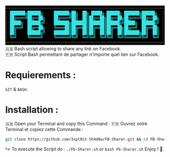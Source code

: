 ![Fb-Sharer](Fb-Sharer.png)<br>
🇬🇧 Bash script allowing to share any link on Facebook.<br>
🇫🇷 Script Bash permettant de partager n'importe quel lien sur Facebook.
# Requierements :
`GIT` & `BASH`.
# Installation :
🇬🇧 Open your Terminal and copy this Command :
🇫🇷 Ouvrez votre Terminal et copiez cette Commande :
```bash
git clone https://github.com/3xpl0it-Sh4d0w/FB-Sharer.git && cd FB-Sharer && chmod +x FB-Sharer.sh
```
↪️ To execute the Script do : ``./Fb-Sharer.sh`` or ``bash Fb-Sharer.sh`` Enjoy ! 🙂.

